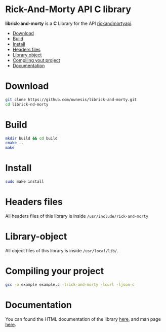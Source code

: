 # Rick-And-Morty API C library 
**librick-and-morty** is a **C** Library for the API [rickandmortyapi](https://rickandmortyapi.com).

- [Download](#Download)
- [Build](#Build)
- [Install](#Install)
- [Headers files](#Headers-files)
- [Library object](#Library-object)
- [Compiling yout project](#Compiling-your-project)
- [Documentation](#Documentation)

# Download
```sh
git clone https://github.com/ownesis/librick-and-morty.git
cd librick-nd-morty
```

# Build
```sh
mkdir build && cd build
cmake ..
make
```

# Install
```sh
sudo make install
```

# Headers files
All headers files of this library is inside `/usr/include/rick-and-morty`

# Library-object
All object files of this library is inside `/usr/local/lib/`.

# Compiling your project
```sh
gcc -o example example.c -lrick-and-morty -lcurl -ljson-c
```

# Documentation
You can found the HTML documentation of the library [here](Documentation/html), and man page [here](Documentation/man).
